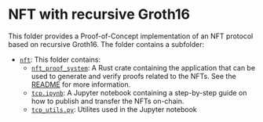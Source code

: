  # NFT with recursive Groth16

This folder provides a Proof-of-Concept implementation of an NFT protocol based on recursive Groth16.
The folder contains a subfolder:
- [`nft`](./nft/): This folder contains:
    - [`nft_proof_system`](./nft/nft_proof_system/): A Rust crate containing the application that can be used to generate and verify proofs related to the NFTs.
    See the [README](./nft_proof_system/README.md) for more information.
    - [`tcp.ipynb`](./nft/tcp.ipynb): A Jupyter notebook containing a step-by-step guide on how to publish and transfer the NFTs on-chain.
    - [`tcp_utils.py`](./nft/tcp_utils.py): Utilites used in the Jupyter notebook